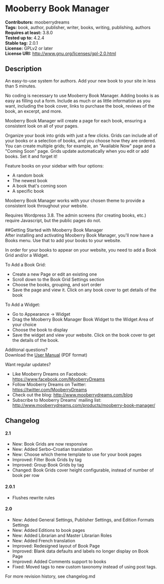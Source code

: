 # Mooberry Book Manager
**Contributors:** mooberrydreams  
**Tags:** book, author, publisher, writer, books, writing, publishing, authors   
**Requires at least:** 3.8.0  
**Tested up to:** 4.2.4  
**Stable tag:** 2.0.1  
**License:** GPLv2 or later  
**License URI:** http://www.gnu.org/licenses/gpl-2.0.html  

## Description
An easy-to-use system for authors. Add your new book to your site in less than 5 minutes.


No coding is necessary to use Mooberry Book Manager. Adding books is as easy as filling out a form. Include as much or as little information as you want, including the book cover, links to purchase the book, reviews of the book, an excerpt, and more.

Mooberry Book Manager will create a page for each book, ensuring a consistent look on all of your pages.

Organize your book into grids with just a few clicks. Grids can include all of your books or a selection of books, and you choose how they are ordered. You can create multiple grids; for example, an "Available Now" page and a "Coming Soon" page. Grids update automatically when you edit or add books. Set it and forget it!

Feature books on your sidebar with four options:
* A random book  
* The newest book  
* A book that's coming soon  
* A specific book  
	
Mooberry Book Manager works with your chosen theme to provide a consistent look throughout your website.

Requires Wordpress 3.8. The admin screens (for creating books, etc.) require Javascript, but the public pages do not.

##Getting Started with Mooberry Book Manager  
After installing and activating Mooberry Book Manager, you'll now have a Books menu.  Use that to add your books to your website.

In order for your books to appear on your website, you need to add a Book Grid and/or a Widget.

To Add a Book Grid:  
* Create a new Page or edit an existing one  
* Scroll down to the Book Grid Settings section  
* Choose the books, grouping, and sort order  
* Save the page and view it. Click on any book cover to get details of the book  

To Add a Widget:  
* Go to Appearance -> Widget  
* Drag the Mooberry Book Manager Book Widget to the Widget Area of your choice  
* Choose the book to display  
* Save the widget and view your website. Click on the book cover to get the details of the book.  

Additonal questions?  
Download the [User Manual](http://www.mooberrydreams.com/support/mooberry-book-manager-support/) (PDF format)

Want regular updates? 
* Like Mooberry Dreams on Facebook: https://www.facebook.com/MooberryDreams
* Follow Mooberry Dreams on Twitter: https://twitter.com/MooberryDreams
* Check out the blog: http://www.mooberrydreams.com/blog
* Subscribe to Mooberry Dreams' mailing list: http://www.mooberrydreams.com/products/mooberry-book-manager/




## Changelog
#### 2.1 
* New: Book Grids are now responsive  
* New: Added Serbo–Croatian translation  
* New: Choose which theme template to use for your book pages  
* Improved: Filter Book Grids by tag  
* Improved: Group Book Grids by tag  
* Changed: Book Grids cover height configurable, instead of number of book per row  

#### 2.0.1  
* Flushes rewrite rules  

#### 2.0 
* New: Added General Settings, Publisher Settings, and Edition Formats Settings
* New: Added Editions to book pages 
* New: Added Librarian and Master Librarian Roles
* New: Added French translation
* Improved: Redesigned layout of Book Page
* Improved: Blank data defaults and labels no longer display on Book Page
* Improved: Added Comments support to books
* Fixed: Moved tags to new custom taxonomy instead of using post tags.

For more revision history, see changelog.md

